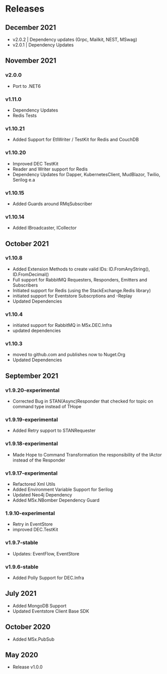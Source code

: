 # Releases

## December 2021
- v2.0.2 | Dependency updates (Grpc, Mailkit, NEST, MSwag)
- v2.0.1 | Dependency Updates  

## November 2021

### v2.0.0
- Port to .NET6
 


### v1.11.0
- Dependency Updates 
- Redis Tests

### v1.10.21

- Added Support for EtlWriter / TestKit for Redis and CouchDB

### v1.10.20

- Improved DEC TestKit
- Reader and Writer support for Redis
- Dependency Updates for Dapper, KubernetesClient, MudBlazor, Twilio, Serilog e.a

### v1.10.15

- Added Guards around RMqSubscriber

### v1.10.14

- Added IBroadcaster<TID>, ICollector<TID>

## October 2021

### v1.10.8

- Added Extension Methods to create valid IDs: ID.FromAnyString(), ID.FromDecimal()
- Full support for RabbitMQ Requesters, Responders, Emitters and Subscribers
- Initiated support for Redis (using the StackExchange.Redis library)
- initiated support for Eventstore Subscrptions and -Replay
- Updated Dependencies

### v1.10.4

- initiated support for RabbitMQ in M5x.DEC.Infra
- updated dependencies

### v1.10.3

- moved to github.com and publishes now to Nuget.Org
- Updated Dependencies

## September 2021

### v1.9.20-experimental

- Corrected Bug in STAN(Async)Responder that checked for topic on command type instead of THope

### v1.9.19-experimental

- Added Retry support to STANRequester

### v1.9.18-experimental

- Made Hope to Command Transformation the responsibility of the IActor instead of the Responder

### v1.9.17-experimental

- Refactored Xml Utils
- Added Environment Variable Support for Serilog
- Updated Neo4j Dependency
- Added M5x.NBomber Dependency Guard

### 1.9.10-experimental

- Retry in EventStore
- improved DEC.TestKit

### v1.9.7-stable

- Updates: EventFlow, EventStore

### v1.9.6-stable

- Added Polly Support for DEC.Infra

## July 2021

- Added MongoDB Support
- Updated Eventstore Client Base SDK

## October 2020

- Added M5x.PubSub

## May 2020

- Release v1.0.0